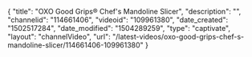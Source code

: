 {
    "title": "OXO Good Grips&reg; Chef's Mandoline Slicer",
    "description": "",
    "channelid": "114661406",
    "videoid": "109961380",
    "date_created": "1502517284",
    "date_modified": "1504289259",
    "type": "captivate",
    "layout": "channelVideo",
    "url": "\/latest-videos\/oxo-good-grips-chef-s-mandoline-slicer\/114661406-109961380"
}